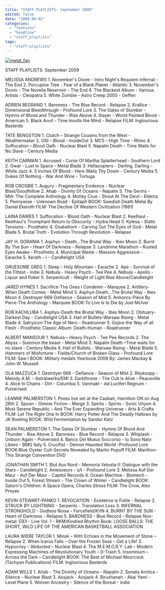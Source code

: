 ```yaml
---
title: "STAFF PLAYLISTS: September 2009"
edited: false
date: "2009-09-02"
categories:
  - "features"
  - "headline"
  - "staff_playlists"
tags:
  - "staff-playlists"
---
```


[![metal_fan](http://www.hellbound.ca/wp-content/uploads/2009/09/metal_fan-295x300.jpg "metal_fan")](http://www.hellbound.ca/wp-content/uploads/2009/09/metal_fan.jpg)

STAFF PLAYLISTS: September 2009

MELISSA ANDREWS 1. November's Doom - Intro Night's Requiem Infernal - The End 2. Porcupine Tree - Fear of a Blank Planet - Atlantic 3. November's Doom - The Novella Reservoir - The End 4. The Blackest Album - Various Artists - Cleopatra 5. White Zombie - Astro Creep 2000 - Geffen

ADRIEN BEGRAND 1. Baroness - The Blue Record - Relapse 2. Krallice - Dimensional Bleedthrough - Profound Lore 3. The Gates of Slumber - Hymns of Blood and Thunder - Rise Above 4. Slayer - World Painted Blood - American 5. Black Anvil - Time Insults the Mind - Relapse FILM: Inglourious Basterds

TATE BENGSTON 1. Clutch – Strange Cousins from the West - Weathermaker 2. OSI – Blood - InsideOut 3. MC5 – High Time - Rhino 4. Suffocation – Blood Oath - Nuclear Blast 5. Napalm Death – Time Waits for No Slave - Century Media

KEITH CARMAN 1. Accused - Curse Of Martha Splatterhead - Southern Lord 2. Gwar - Lust In Space - Metal Blade 3. Hellacopters - Darling, Darling - White Jazz 4. 3 Inches Of Blood - Here Waits Thy Doom - Century Media 5. Dukes Of Nothing - War And Wine - Tortuga

ROB CROSBIE 1. Augury - Fragmentary Evidence - Nuclear Blast/Goodfellow 2. Ahab - Divinty Of Oceans - Napalm 3. The Germs - MIA: The Complete Anthology 4. Motley Crue - Shout At The Devil - Elektra 5. Pennywise - Unknown Road - Epitaph BOOK: Swedish Death Metal By Daniel Ekeroth FILM: The Decline Of Western Civilization (1981)

LAINA DAWES 1. Suffocation - Blood Oath - Nuclear Blast 2. Keelhaul - Keelhaul's Triumphant Return to Obscurity - Hydra Head 3. Kylesa - Static Tensions - Prosthetic 4. Goatwhore - Carving Out The Eyes of God - Metal Blade 5. Brutal Truth - Evolution Through Revolution - Relapse

JAY H. GORANIA 1. Asphyx – Death…The Brutal Way - Ibex Moon 2. Burnt By The Sun – Heart Of Darkness - Relapse 3. Landmine Marathon – Rusted Eyes Awake - Prosthetic 4. Municipal Waste – Massive Aggressive - Earache 5. Xerath – I - Candlelight USA

GRUESOME GREG 1. Sleep - Holy Mountain - Earache 2. Ape - Survival of the Fittest - indie 3. Nebula - Heavy Psych - Tee Pee 4. Nebula - Apollo - Liquor and Poker 5. Serpentcult - Weight of Light Rise Above/Candlelight

JARED HYNES 1. Sacrifice-The Ones I Condemn - Marquee 2. Artillery-When Death Comes - Metal Mind 3. Asphyx-Death...The Brutal Way - Ibex Moon 4. Destroyer 666-Defiance - Season of Mist 5. Armoros-Piece By Piece-The Anthology - Marquee BOOK:To Live is to Die by Joel McIver

ROB KACHLUBA 1. Asphyx-Death the Brutal Way - Ibex Moon 2. Obituary-Darkest Day - Candlelight USA 3. Hail of Bullets-Warsaw Rising - Metal Blade 4. Satryicon-The Age of Nero - Roadrunner 5. Gojira-the Way of all Flesh - Prosthetic Classic Album: Death-Human - Roadrunner

ALBERT MANSOUR 1. Nebula – Heavy Psych - Tee Pee Records 2. The Abyss – Summon the beast - Metal Mind 3. Napalm Death –Time waits for no slave - Century Media 4. Hail of Bullets - Warsaw Rising - Metal Blade 5. Hammers of Misfortune - Fields/Church of Broken Glass - Profound Lore FILM: Saw I BOOK: Military medals Yearbook 2008 By: James Mackay & John W. Mussell

OLA MAZZUCA 1. Deströyer 666 - Defiance - Season of Mist 2. Röyksopp - Melody A.M. - Astralwerks/EMI 3. Darkthrone - The Cult Is Alive - Peaceville 4. Alice In Chains - Dirt - Columbia 5. Vanmakt - Ad Luciferi Regnum - Pulverised

LEANNE PALMERSTON 1. Pixies live set at the Casbah, Hamilton ON on Aug 28th 2. Spoon - Gimme Fiction - Merge 3. Spirits - Spirits - Sonic Unyon 4. Most Serene Republic - And The Ever Expanding Universe - Arts & Crafts FILM: Let The Right One In BOOK: Harry Potter And The Deadly Hallows by JK Rowling BOOK: Wild Fermentation by Sandor Katz

SEAN PALMERSTON 1. The Gates Of Slumber - Hymns Of Blood And Thunder - Rise Above 2. Baroness - Blue Record - Relapse 3. Whiplash - Unborn Again - Pulverised 4. Banco Del Mutuo Soccorso - Io Sono Nato Libero - BMG Italy 5. Crucifist - Demon Haunted World -Profound Lore BOOK:Blue Oyster Cult-Secrets Revealed by Martin Popoff FILM: Marillion-This Strange Convention DVD

JONATHAN SMITH 1. Blut Aus Nord - Memoria Vetusta II: Dialogue with the Stars - Candlelight 2. Amesoeurs - s/t - Profound Lore 3. Melissa Auf Der Maur - Auf Der Maur - Capitol Records 4. Ocean Machine - Biomech - Inside Out 5. Forest Stream - The Crown of Winter - Candlelight BOOK: Saturn's Children: A Space Opera, Charles Stross FILM: The Crow, Alex Proyas

KEVIN STEWART-PANKO 1. REVOCATION - Existence is Futile - Relapse 2. STRUCK BY LIGHTNING - Serpents - Translation Loss 3. INFERNAL STRONGHOLD - Godless Noise - Forcefield/KVN 4. BURNT BY THE SUN - Heart of Darkness - Relapse 5. BARONESS - Blue Record - Relapse Non-metal: EB3 - Live Vol. 1 - RKM/Kindred Rhythm Book: LOOSE BALLS: THE SHORT, WILD LIFE OF THE AMERICAN BASKETBALL ASSOCIATION

LAURA WIEBE TAYLOR 1. Minsk – With Echoes in the Movement of Stone – Relapse 2. When Icarus Falls – Over the Frozen Seas – Get a Life! 3. Hypocrisy – Abducted – Nuclear Blast 4. The M.E.M.O.R.Y. Lab – Modern Expressing Machines of Revolutionary Youth – D-Trash 5. Insomnium – Across the Dark – Candlelight BOOK: The Best of Michael Moorcock (Tachyon Publications) FILM: Inglourious Basterds

ADAM WILLS 1. Ahab - The Divinity of Oceans - Napalm 2. Sonata Arctica - Silence - Nuclear Blast 3. Assjack - Assjack 4. Birushanah - Akai Yami - Level Plane 5. Wolven Ancestry - Silence of the Boreal - indie

